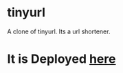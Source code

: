 # tinyurl
A clone of tinyurl. Its a url shortener. 
# It is Deployed <a href="https://cuttly.herokuapp.com/" target="_blank" > here </a>
